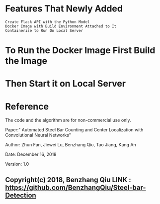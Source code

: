 # Features That Newly Added 

    Create Flask API with the Python Model 
    Docker Image with Build Environment Attached to It 
    Containerize to Run On Local Server 
    

# To Run the Docker Image  First Build the Image 


# Then Start it on Local Server 


# Reference

The code and the algorithm are for non-commercial use only.

Paper:" Automated Steel Bar Counting and Center Localization with Convolutional Neural Networks"

Author: Zhun Fan, Jiewei Lu, Benzhang Qiu, Tao Jiang, Kang An

Date: December 16, 2018

Version: 1.0

Copyright(c) 2018, Benzhang Qiu
LINK :  https://github.com/BenzhangQiu/Steel-bar-Detection 
----------------------------------------------------------
